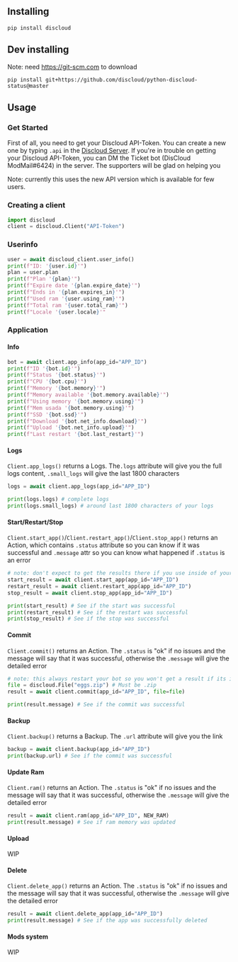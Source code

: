 ## Installing
```
pip install discloud
```
## Dev installing
Note: need https://git-scm.com to download
```
pip install git+https://github.com/discloud/python-discloud-status@master
```

## Usage
### Get Started
First of all, you need to get your Discloud API-Token. You can create a new one by typing `.api` in the [Discloud Server](https://discord.gg/discloud).
If you're in trouble on getting your Discloud API-Token, you can DM the Ticket bot (DisCloud ModMail#6424) in the server. The supporters will be glad on helping you

Note: currently this uses the new API version which is available for few users.

### Creating a client
```python
import discloud
client = discloud.Client("API-Token")
```

### Userinfo
```python
user = await discloud_client.user_info()
print(f"ID: '{user.id}'")
plan = user.plan
print(f"Plan '{plan}'")
print(f"Expire date '{plan.expire_date}'")
print(f"Ends in '{plan.expires_in}'")
print(f"Used ram '{user.using_ram}'")
print(f"Total ram '{user.total_ram}'")
print(f"Locale '{user.locale}'"
```

### Application
#### Info
```python
bot = await client.app_info(app_id="APP_ID")
print(f"ID '{bot.id}'")
print(f"Status '{bot.status}'")
print(f"CPU '{bot.cpu}'")
print(f"Memory '{bot.memory}'")
print(f"Memory available '{bot.memory.available}'")
print(f"Using memory '{bot.memory.using}'")
print(f"Mem usada '{bot.memory.using}'")
print(f"SSD '{bot.ssd}'")
print(f"Download '{bot.net_info.download}'")
print(f"Upload '{bot.net_info.upload}'")
print(f"Last restart '{bot.last_restart}'")
```

#### Logs
`Client.app_logs()` returns a Logs. The`.logs` attribute will give you the full logs content, `.small_logs` will give the last 1800 characters
```python
logs = await client.app_logs(app_id="APP_ID")

print(logs.logs) # complete logs
print(logs.small_logs) # around last 1800 characters of your logs
```

#### Start/Restart/Stop
`Client.start_app()`/`Client.restart_app()`/`Client.stop_app()` returns an Action, which contains `.status` attribute so you can know if it was successful and `.message` attr 
so you can know what happened if `.status` is an error
```python
# note: don't expect to get the results there if you use inside of your bot since its going to get shutdown
start_result = await client.start_app(app_id="APP_ID")
restart_result = await client.restart_app(app_id="APP_ID")
stop_result = await client.stop_app(app_id="APP_ID")

print(start_result) # See if the start was successful
print(restart_result) # See if the restart was successful
print(stop_result) # See if the stop was successful
```

#### Commit
`Client.commit()` returns an Action. The `.status` is "ok" if no issues and the message will say that it was successful, otherwise the `.message` will give the detailed error
```python
# note: this always restart your bot so you won't get a result if its inside of your bot
file = discloud.File("eggs.zip") # Must be .zip
result = await client.commit(app_id="APP_ID", file=file)

print(result.message) # See if the commit was successful
```

#### Backup
`Client.backup()` returns a Backup. The `.url` attribute will give you the link
```python
backup = await client.backup(app_id="APP_ID")
print(backup.url) # See if the commit was successful
```

#### Update Ram
`Client.ram()` returns an Action. The `.status` is "ok" if no issues and the message will say that it was successful, otherwise the `.message` will give the detailed error
```python
result = await client.ram(app_id="APP_ID", NEW_RAM)
print(result.message) # See if ram memory was updated
```

#### Upload
WIP


#### Delete
`Client.delete_app()` returns an Action. The `.status` is "ok" if no issues and the message will say that it was successful, otherwise the `.message` will give the detailed error
```python
result = await client.delete_app(app_id="APP_ID")
print(result.message) # See if the app was successfully deleted
```

#### Mods system
WIP

